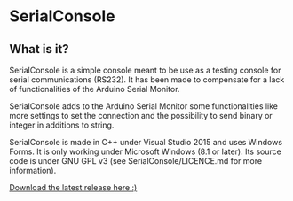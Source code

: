 # SerialConsole

## What is it?

SerialConsole is a simple console meant to be use as a testing console for serial communications (RS232). It has been made to compensate for a lack of functionalities of the Arduino Serial Monitor.

SerialConsole adds to the Arduino Serial Monitor some functionalities like more settings to set the connection and the possibility to send binary or integer in additions to string.

SerialConsole is made in C++ under Visual Studio 2015 and uses Windows Forms. It is only working under Microsoft Windows (8.1 or later). Its source code is under GNU GPL v3 (see SerialConsole/LICENCE.md for more information).

[Download the latest release here :)](https://github.com/arnakazim/SerialConsole/releases/)
